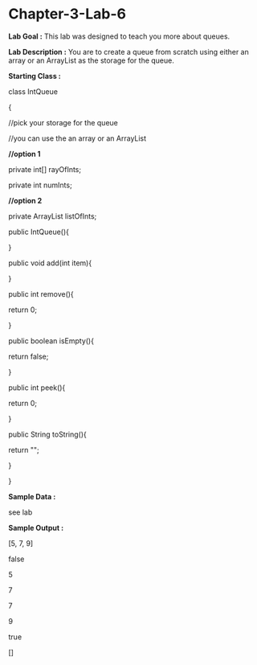 # Chapter-3-Lab-6

**Lab Goal :** This lab was designed to teach you more about queues.

**Lab Description :** You are to create a queue from scratch using either an array or an ArrayList as the storage for the queue.

      

**Starting Class :** 

class IntQueue

{

//pick your storage for the queue

//you can use the an array or an ArrayList

**//option 1**

private int[] rayOfInts;

private int numInts;

**//option 2**

private ArrayList<Integer> listOfInts;

public IntQueue(){

}

public void add(int item){

}

public int remove(){

return 0;

}

public boolean isEmpty(){

 return false;

}

public int peek(){

return 0;

}

public String toString(){

return "";

}

}

**Sample Data :** 

see lab

**Sample Output :**

[5, 7, 9]

false

5

7

7

9

true

[]
